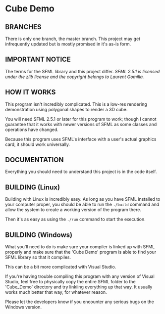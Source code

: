 # Cube Demo

BRANCHES
----

There is only one branch, the master branch.
This project may get infrequently updated but is mostly promised in it's as-is form.

IMPORTANT NOTICE
----

The terms for the SFML library and this project differ.
*SFML 2.5.1 is licensed under the zlib license and the copyright belongs to Laurent Gomilla.*

HOW IT WORKS
----

This program isn't incredibly complicated.
This is a low-res rendering demonstration using polygonal shapes to render a 3D cube.

You will need SFML 2.5.1 or later for this program to work; though I cannot guarantee that it works with newer versions of SFML as some classes and operations have changed.

Because this program uses SFML's interface with a user's actual graphics card, it should work universally.

DOCUMENTATION
----

Everything you should need to understand this project is in the code itself.

BUILDING (Linux)
----

Building with Linux is incredibly easy.
As long as you have SFML installed to your computer proper, you should be able to run the
`./build` command and allow the system to create a working version of the program there.

Then it's as easy as using the `./run` command to start the execution.

BUILDING (Windows)
----

What you'll need to do is make sure your compiler is linked up with SFML properly and make sure that the 'Cube Demo' program is able to find your SFML library so that it compiles.

This can be a bit more complicated with Visual Studio.

If you're having trouble compiling this program with any version of Visual Studio, feel free to physically copy the entire SFML folder to the 'Cube_Demo' directory and try linkiing everything up that way. It usually works much better that way, for whatever reason.

Please let the developers know if you encounter any serious bugs on the Windows version.